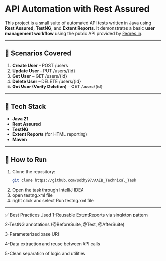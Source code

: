 # API Automation with Rest Assured
This project is a small suite of automated API tests written in Java using **Rest Assured**, **TestNG**, and **Extent Reports**. It demonstrates a basic **user management workflow** using the public API provided by [Reqres.in](https://reqres.in/).

---

## 📌 Scenarios Covered

1. **Create User** – POST /users
2. **Update User** – PUT /users/{id}
3. **Get User** – GET /users/{id}
4. **Delete User** – DELETE /users/{id}
5. **Get User (Verify Deletion)** – GET /users/{id}

---

## 🧰 Tech Stack

- **Java 21**
- **Rest Assured**
- **TestNG**
- **Extent Reports** (for HTML reporting)
- **Maven**

---

## 🚀 How to Run

1. Clone the repository:
   ```bash
   git clone https://github.com/sobhy97/AAIB_Technical_Task
2. Open the task through IntelliJ IDEA
3. open testng.xml file
4. right click and select Run testng.xml file

---

✅ Best Practices Used
1-Reusable ExtentReports via singleton pattern

2-TestNG annotations (@BeforeSuite, @Test, @AfterSuite)

3-Parameterized base URI

4-Data extraction and reuse between API calls

5-Clean separation of logic and utilities